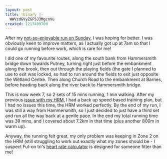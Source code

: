 ```yaml
---
layout: post
title: !binary |-
  WWVzdGVyZGF5J3MgcnVu
created: 1217409700
---
```

After my <a href="http://willdyke.wordpress.com/2008/07/27/remembering-the-bad-runs/">not-so-enjoyable run on Sunday</a>, I was hoping for better. I was obviously keen to improve matters, as I actually got up at 7am so that I could go running before work, which is rare for me!

I did one of my favourite routes, along the south bank from Hammersmith bridge down towards Putney, turning right just before the embankment along the brook, then out through the playing fields (the gate I planned to use to exit was locked, so had to run around the fields to exit just opposite the Wetland Centre. Then along Church Road to the embankment at Barnes, before heading back along the river back to Hammersmith bridge.

This is now week 7, so 2 sets of 15 mins running, 1 min walking. After my previous <a href="http://willdyke.wordpress.com/2008/07/27/heart-rate-monitor-failure/">issue with my HRM</a>, I had a back up speed based training plan, but I had no issues this time, the HRM worked perfectly. By the end of my run, I was still a way from Hammersmith, so I just decided to just have a third set and run all the way back at a gentle pace. In the end my total running time was 39 mins, and I covered about 7.2km in that time (plus another 800m in warm up).

Anyway, the running felt great, my only problem was keeping in Zone 2 on the HRM (still struggling to work out exactly what my zones should be - I suspect Ful-on tri's <a href="http://www.fulontri.com/hrc.htm">heart rate calculator</a> is designed for someone fitter than me!
